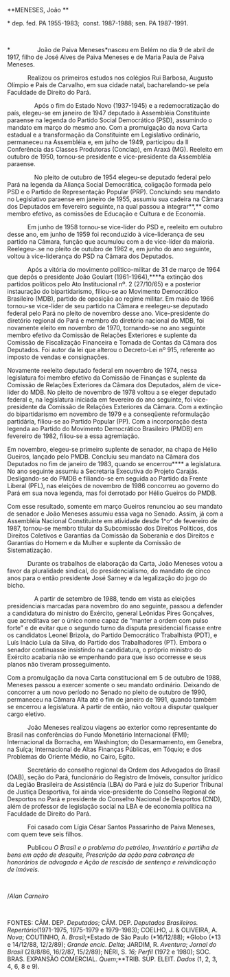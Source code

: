 **MENESES, João **

\* dep. fed. PA 1955-1983;  const. 1987-1988; sen. PA 1987-1991.

 

*                João de Paiva Meneses*nasceu em Belém no dia 9 de abril
de 1917, filho de José Alves de Paiva Meneses e de Maria Paula de Paiva
Meneses.

            Realizou os primeiros estudos nos colégios Rui Barbosa,
Augusto Olímpio e Pais de Carvalho, em sua cidade natal, bacharelando-se
pela Faculdade de Direito do Pará.

                Após o fim do Estado Novo (1937-1945) e a
redemocratização do país, elegeu-se em janeiro de 1947 deputado à
Assembléia Constituinte paraense na legenda do Partido Social
Democrático (PSD), assumindo o mandato em março do mesmo ano. Com a
promulgação da nova Carta estadual e a transformação da Constituinte em
Legislativo ordinário, permaneceu na Assembléia e, em julho de 1949,
participou da II Conferência das Classes Produtoras (Conclap), em Araxá
(MG). Reeleito em outubro de 1950, tornou-se presidente e
vice-presidente da Assembléia paraense.

                No pleito de outubro de 1954 elegeu-se deputado federal
pelo Pará na legenda da Aliança Social Democrática, coligação formada
pelo PSD e o Partido de Representação Popular (PRP). Concluindo seu
mandato no Legislativo paraense em janeiro de 1955, assumiu sua cadeira
na Câmara dos Deputados em fevereiro seguinte, na qual passou a
integrar**,** como membro efetivo, as comissões de Educação e Cultura e
de Economia.

            Em junho de 1958 tornou-se vice-líder do PSD e, reeleito em
outubro desse ano, em junho de 1959 foi reconduzido à vice-liderança de
seu partido na Câmara, função que acumulou com a de vice-líder da
maioria. Reelegeu-.se no pleito de outubro de 1962 e, em junho do ano
seguinte, voltou à vice-liderança do PSD na Câmara dos Deputados.

            Após a vitória do movimento político-militar de 31 de março
de 1964 que depôs o presidente João Goulart (1961-1964),****a extinção
dos partidos políticos pelo Ato Institucional nº. 2 (27/10/65) e a
posterior instauração do bipartidarismo, filiou-se ao Movimento
Democrático Brasileiro (MDB), partido de oposição ao regime militar. Em
maio de 1966 tornou-se vice-líder de seu partido na Câmara e reelegeu-se
deputado federal pelo Pará no pleito de novembro desse ano.
Vice-presidente do diretório regional do Pará e membro do diretório
nacional do MDB, foi novamente eleito em novembro de 1970, tornando-se
no ano seguinte membro efetivo da Comissão de Relações Exteriores e
suplente da Comissão de Fiscalização Financeira e Tomada de Contas da
Câmara dos Deputados. Foi autor da lei que alterou o Decreto-Lei nº 915,
referente ao imposto de vendas e consignações.

Novamente reeleito deputado federal em novembro de 1974, nessa
legislatura foi membro efetivo da Comissão de Finanças e suplente da
Comissão de Relações Exteriores da Câmara dos Deputados, além de
vice-líder do MDB. No pleito de novembro de 1978 voltou a se eleger
deputado federal e, na legislatura iniciada em fevereiro do ano
seguinte, foi vice-presidente da Comissão de Relações Exteriores da
Câmara. Com a extinção do bipartidarismo em novembro de 1979 e a
conseqüente reformulação partidária, filiou-se ao Partido Popular (PP).
Com a incorporação desta legenda ao Partido do Movimento Democrático
Brasileiro (PMDB) em fevereiro de 1982, filiou-se a essa agremiação.

Em novembro, elegeu-se primeiro suplente de senador, na chapa de Hélio
Gueiros, lançado pelo PMDB. Concluiu seu mandato na Câmara dos Deputados
no fim de janeiro de 1983, quando se encerrou**** a legislatura. No ano
seguinte assumiu a Secretaria Executiva do Projeto Carajás.
Desligando-se do PMDB e filiando-se em seguida ao Partido da Frente
Liberal (PFL), nas eleições de novembro de 1986 concorreu ao governo do
Pará em sua nova legenda, mas foi derrotado por Hélio Gueiros do PMDB.

Com esse resultado, somente em março Gueiros renunciou ao seu mandato de
senador e João Meneses assumiu essa vaga no Senado. Assim, já com a
Assembléia Nacional Constituinte em atividade desde 1^o^ de fevereiro de
1987, tornou-se membro titular da Subcomissão dos Direitos Políticos,
dos Direitos Coletivos e Garantias da Comissão da Soberania e dos
Direitos e Garantias do Homem e da Mulher e suplente da Comissão de
Sistematização.

            Durante os trabalhos de elaboração da Carta, João Meneses
votou a favor da pluralidade sindical, do presidencialismo, do mandato
de cinco anos para o então presidente José Sarney e da legalização do
jogo do bicho.

                A partir de setembro de 1988, tendo em vista as eleições
presidenciais marcadas para novembro do ano seguinte, passou a defender
a candidatura do ministro do Exército, general Leônidas Pires Gonçalves,
que acreditava ser o único nome capaz de “manter a ordem com pulso
forte” e de evitar que o segundo turno da disputa presidencial ficasse
entre os candidatos Leonel Brizola, do Partido Democrático Trabalhista
(PDT), e Luís Inácio Lula da Silva, do Partido dos Trabalhadores (PT).
Embora o senador continuasse insistindo na candidatura, o próprio
ministro do Exército acabaria não se empenhando para que isso ocorresse
e seus planos não tiveram prosseguimento.

Com a promulgação da nova Carta constitucional em 5 de outubro de 1988,
Meneses passou a exercer somente o seu mandato ordinário. Deixando de
concorrer a um novo período no Senado no pleito de outubro de 1990,
permaneceu na Câmara Alta até o fim de janeiro de 1991, quando também se
encerrou a legislatura. A partir de então, não voltou a disputar
qualquer cargo eletivo.

            João Meneses realizou viagens ao exterior como representante
do Brasil nas conferências do Fundo Monetário Internacional (FMI);
Internacional da Borracha, em Washington; do Desarmamento, em Genebra,
na Suíça; Internacional de Altas Finanças Públicas, em Tóquio; e dos
Problemas do Oriente Médio, no Cairo, Egito.

            Secretário do conselho regional da Ordem dos Advogados do
Brasil (OAB), seção do Pará, funcionário do Registro de Imóveis,
consultor jurídico da Legião Brasileira de Assistência (LBA) do Pará e
juiz do Superior Tribunal de Justiça Desportiva, foi ainda
vice-presidente do Conselho Regional de Desportos no Pará e presidente
do Conselho Nacional de Desportos (CND), além de professor de legislação
social na LBA e de economia política na Faculdade de Direito do Pará.

            Foi casado com Lígia César Santos Passarinho de Paiva
Meneses, com quem teve seis filhos.

            Publicou *O Brasil e o problema do petróleo, Inventário e
partilha de bens em ação de* *desquite, Prescrição da ação para cobrança
de* *honorários de advogado e Ação de rescisão de* *sentença e
reivindicação de imóveis.*

 

/*Alan Carneiro*

 

FONTES: CÂM. DEP. *Deputados*; CÂM. DEP. *Deputados Brasileiros.
Repertório*(1971-1975, 1975-1979 e 1979-1983); COELHO, J. & OLIVEIRA, A.
*Nova*; COUTINHO, A. *Brasil*;*Estado de São Paulo (*16/12/88); *Globo
(*13 e 14/12/88, 12/2/89); *Grande encic. Delta*; JARDIM, R. *Aventura*;
*Jornal do Brasil* (28/8/86, 16/2/87, 15/2/89); NÉRI, S. *16; Perfil*
(1972 e 1980); SOC. BRAS. EXPANSÃO COMERCIAL. *Quem*;**TRIB. SUP. ELEIT.
*Dados* (1, 2, 3, 4, 6, 8 e 9).
